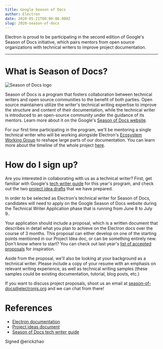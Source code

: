```yaml
---
title: Google Season of Docs
author: Electron
date: 2020-05-21T00:00:00.000Z
slug: 2020-season-of-docs
---
```

Electron is proud to be participating in the second edition of Google's Season of Docs initiative, which pairs mentors from open source organizations with technical writers to improve project documentation.

---

# What is Season of Docs?

![Season of Docs logo](https://user-images.githubusercontent.com/16010076/82606204-8c8bce80-9b6b-11ea-9847-6a4b28a0761d.png)

Season of Docs is a program that fosters collaboration between technical writers and open source communities to the benefit of both parties. Open source maintainers utilize the writer's technical writing expertise to improve the structure and content of their documentation, while the technical writer is introduced to an open-source community under the guidance of its mentors. Learn more about it on the Google's [Season of Docs website](https://developers.google.com/season-of-docs).

For our first time participating in the program, we'll be mentoring a single technical writer who will be working alongside Electron's [Ecosystem Working Group](https://github.com/electron/governance/tree/master/wg-ecosystem) to reshape large parts of our documentation. You can learn more about the timeline of the whole project [here](https://developers.google.com/season-of-docs/docs/timeline).

# How do I sign up?

Are you interested in collaborating with us as a technical writer? First, get familiar with Google's [tech writer guide](https://developers.google.com/season-of-docs/docs/tech-writer-guide) for this year's program, and check out the two [project idea drafts](https://github.com/electron/season-of-docs-2020/blob/master/project-ideas.md) that we have prepared.

In order to be selected as Electron's technical writer for Season of Docs, candidates will need to apply on the Google Season of Docs website during the Technical Writer Application phase that is running from June 8 to July 9..

Your application should include a proposal, which is a written document that describes in detail what you plan to achieve on the Electron docs over the course of 3 months. This proposal can either develop on one of the starting points mentioned in our Project Idea doc, or can be something entirely new. Don't know where to start? You can check out last year's [list of accepted proposals](https://developers.google.com/season-of-docs/docs/2019/participants) for inspiration.

Aside from the proposal, we'll also be looking at your background as a technical writer. Please include a copy of your resume with an emphasis on relevant writing experience, as well as technical writing samples (these samples could be existing documentation, tutorial, blog posts, etc.)

If you want to discuss project proposals, shoot us an email at [season-of-docs@electronjs.org](mailto:season-of-docs@electronjs.org) and we can chat from there!

# References

* [Electron documentation](https://www.electronjs.org/docs)
* [Project ideas document](https://github.com/electron/season-of-docs-2020/blob/master/project-ideas.md)
* [Season of Docs tech writer guide](https://developers.google.com/season-of-docs/docs/tech-writer-guide)

Signed @erickzhao
